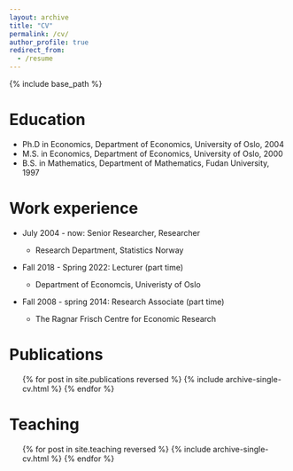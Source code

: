 ```yaml
---
layout: archive
title: "CV"
permalink: /cv/
author_profile: true
redirect_from:
  - /resume
---
```


{% include base_path %}

Education
======
* Ph.D in Economics, Department of Economics, University of Oslo, 2004 
* M.S. in Economics, Department of Economics, University of Oslo, 2000 
* B.S. in Mathematics, Department of Mathematics, Fudan University, 1997

Work experience
======
* July 2004 - now: Senior Researcher, Researcher
  * Research Department, Statistics Norway

* Fall 2018 - Spring 2022: Lecturer (part time) 
  * Department of Economcis, Univeristy of Oslo

* Fall 2008 - spring 2014: Research Associate (part time)
  * The Ragnar Frisch Centre for Economic Research


Publications
======
  <ul>{% for post in site.publications reversed %}
    {% include archive-single-cv.html %}
  {% endfor %}</ul>
  
  
Teaching
======
  <ul>{% for post in site.teaching reversed %}
    {% include archive-single-cv.html %}
  {% endfor %}</ul>
  
